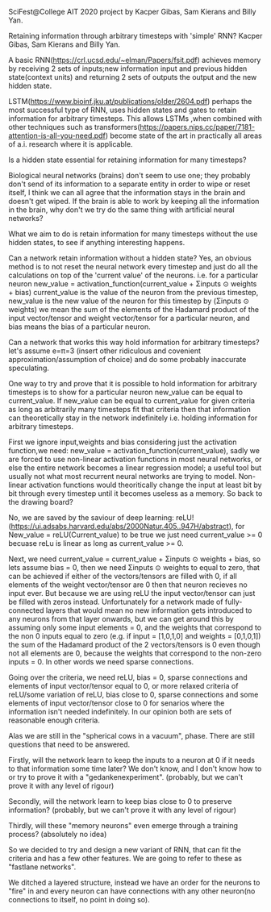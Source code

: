 SciFest@College AIT 2020 project by Kacper Gibas, Sam Kierans and Billy Yan.

Retaining information through arbitrary timesteps with 'simple' RNN?
Kacper Gibas, Sam Kierans and Billy Yan.



A basic RNN(https://crl.ucsd.edu/~elman/Papers/fsit.pdf) achieves memory by receiving 2 sets of inputs;new information input and previous hidden state(context units) and returning 2 sets of outputs the output and the new hidden state.

LSTM(https://www.bioinf.jku.at/publications/older/2604.pdf) perhaps the most successful type of RNN, uses hidden states and gates to retain information for arbitrary timesteps. This allows LSTMs ,when combined with other techniques such as transformers(https://papers.nips.cc/paper/7181-attention-is-all-you-need.pdf) become state of the art in practically all areas of a.i. research where it is applicable.    

Is a hidden state essential for retaining information for many timesteps?

Biological neural networks (brains) don't seem to use one; they probably don't send of its information to a separate entity in order to wipe or reset itself, I think we can all agree that the information stays in the brain and doesn't get wiped. If the brain is able to work by keeping all the information in the brain, why don't we try do the same thing with artificial neural networks?

What we aim to do is retain information for many timesteps without the use hidden states, to see if anything interesting happens.

Can a network retain information without a hidden state?
Yes, an obvious method is to not reset the neural network every timestep and just do all the calculations on top of the 'current value' of the neurons.
i.e. for a particular neuron  new_value = activation_function(current_value + Σinputs ⊙ weights  + bias)
current_value is the value of the neuron from the previous timestep, new_value is the new value of the neuron for this timestep
by (Σinputs ⊙ weights) we mean the sum of the elements of the Hadamard product of the input vector/tensor and weight vector/tensor for a particular neuron, and bias means the bias of a particular neuron.

Can a network that works this way hold information for arbitrary timesteps?
let's assume e=π=3 (insert other ridiculous and covenient approximation/assumption of choice) and do some probably inaccurate speculating.

One way to try and prove that it is possible to hold information for arbitrary timesteps is to show for a particular neuron new_value can be equal to current_value. If new_value can be equal to current_value for given criteria as long as arbitrarily many timesteps fit that criteria then that information can theoretically stay in the network indefinitely i.e. holding information for arbitrary timesteps.

First we ignore input,weights and bias considering just the activation function,we need: new_value = activation_function(current_value), sadly we are forced to use non-linear activation functions in most neural networks, or else the entire network becomes a linear regression model; a useful tool but usually not what most recurrent neural networks are trying to model. Non-linear activation functions would theoritically change the input at least bit by bit through every timestep until it becomes useless as a memory. So back to the drawing board? 

No, we are saved by the saviour of deep learning: reLU!(https://ui.adsabs.harvard.edu/abs/2000Natur.405..947H/abstract), 
for New_value = reLU(Current_value) to be true we just need current_value >= 0 becuase reLu is linear as long as current_value >= 0.

Next, we need current_value = current_value + Σinputs ⊙ weights + bias, so lets assume bias = 0, then we need 
Σinputs ⊙ weights to equal to zero, that can be achieved if either of the vectors/tensors are filled with 0, if all elements of the weight vector/tensor are 0 then that neuron recieves no input ever. But because we are using reLU the input vector/tensor can just be filled with zeros instead. Unfortunately for a network made of fully-connected layers that would mean no new information gets introduced to any neurons from that layer onwards, but we can get around this by assuming only some input elements = 0, and the weights that correspond to the non 0 inputs equal to zero (e.g. if input = [1,0,1,0] and weights = [0,1,0,1]) the sum of the Hadamard product of the 2 vectors/tensors is 0 even though not all elements are 0, because the weights that correspond to the non-zero inputs = 0. 
In other words we need sparse connections.

Going over the criteria, we need reLU, bias = 0, sparse connections and elements of input vector/tensor equal to 0, or more relaxed criteria of reLU/some variation of reLU, bias close to 0, sparse connections and some elements of input vector/tensor close to 0 for senarios where the information isn't needed indefinitely. In our opinion both are sets of reasonable enough criteria.

Alas we are still in the "spherical cows in a vacuum", phase. There are still questions that need to be answered. 

Firstly, will the network learn to keep the inputs to a neuron at 0 if it needs to that information some time later? We don't know, and I don't know how to or try to prove it with a "gedankenexperiment". (probably, but we can't prove it with any level of rigour) 

Secondly, will the network learn to keep bias close to 0 to preserve information? (probably, but we can't prove it with any level of rigour)

Thirdly, will these "memory neurons" even emerge through a training process? (absolutely no idea)

So we decided to try and design a new variant of RNN, that can fit the criteria and has a few other features. We are going to refer to these as "fastlane networks".

We ditched a layered structure, instead we have an order for the neurons to "fire" in and every neuron can have connections with any other neuron(no connections to itself, no point in doing so).
